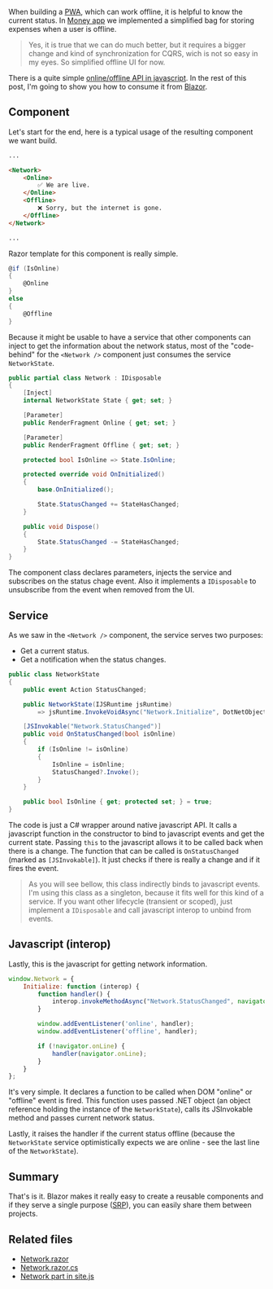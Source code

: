 When building a [PWA](https://developer.mozilla.org/en-US/docs/Web/Progressive_web_apps), which can work offline, it is helpful to know the current status. In [Money app](https://money.neptuo.com) we implemented a simplified bag for storing expenses when a user is offline. 

> Yes, it is true that we can do much better, but it requires a bigger change and kind of synchronization for CQRS, wich is not so easy in my eyes. So simplified offline UI for now.

There is a quite simple [online/offline API in javascript](https://developer.mozilla.org/en-US/docs/Web/API/NavigatorOnLine/Online_and_offline_events). In the rest of this post, I'm going to show you how to consume it from [Blazor](https://github.com/aspnet/Blazor).

## Component
Let's start for the end, here is a typical usage of the resulting component we want build.

```html
...

<Network>
    <Online>
        ✅ We are live.
    </Online>
    <Offline>
        ❌ Sorry, but the internet is gone.
    </Offline>
</Network>

...
```

Razor template for this component is really simple.

```C#
@if (IsOnline)
{
    @Online
}
else 
{
    @Offline
}
```

Because it might be usable to have a service that other components can inject to get the information about the network status, most of the "code-behind" for the `<Network />` component just consumes the service `NetworkState`.

```C#
public partial class Network : IDisposable
{
    [Inject]
    internal NetworkState State { get; set; }

    [Parameter]
    public RenderFragment Online { get; set; }

    [Parameter]
    public RenderFragment Offline { get; set; }

    protected bool IsOnline => State.IsOnline;

    protected override void OnInitialized()
    {
        base.OnInitialized();

        State.StatusChanged += StateHasChanged;
    }

    public void Dispose()
    {
        State.StatusChanged -= StateHasChanged;
    }
}
```

The component class declares parameters, injects the service and subscribes on the status chage event. Also it implements a `IDisposable` to unsubscribe from the event when removed from the UI.

## Service

As we saw in the `<Network />` component, the service serves two purposes:
- Get a current status.
- Get a notification when the status changes.

```C#
public class NetworkState
{
    public event Action StatusChanged;

    public NetworkState(IJSRuntime jsRuntime)
        => jsRuntime.InvokeVoidAsync("Network.Initialize", DotNetObjectReference.Create(this));

    [JSInvokable("Network.StatusChanged")]
    public void OnStatusChanged(bool isOnline)
    {
        if (IsOnline != isOnline)
        {
            IsOnline = isOnline;
            StatusChanged?.Invoke();
        }
    }

    public bool IsOnline { get; protected set; } = true;
}
```

The code is just a C# wrapper around native javascript API. It calls a javascript function in the constructor to bind to javascript events and get the current state. Passing `this` to the javascript allows it to be called back when there is a change. The function that can be called is `OnStatusChanged` (marked as `[JSInvokable]`). It just checks if there is really a change and if it fires the event.

> As you will see bellow, this class indirectly binds to javascript events. I'm using this class as a singleton, because it fits well for this kind of a service. If you want other lifecycle (transient or scoped), just implement a `IDisposable` and call javascript interop to unbind from events.

## Javascript (interop)

Lastly, this is the javascript for getting network information.

```javascript
window.Network = {
    Initialize: function (interop) {
        function handler() {
            interop.invokeMethodAsync("Network.StatusChanged", navigator.onLine);
        }

        window.addEventListener('online', handler);
        window.addEventListener('offline', handler);

        if (!navigator.onLine) {
            handler(navigator.onLine);
        }
    }
};
```

It's very simple. It declares a function to be called when DOM "online" or "offline" event is fired. This function uses passed .NET object (an object reference holding the instance of the `NetworkState`), calls its JSInvokable method and passes current network status.

Lastly, it raises the handler if the current status offline (because the `NetworkState` service optimistically expects we are online - see the last line of the `NetworkState`).

## Summary
That's is it. Blazor makes it really easy to create a reusable components and if they serve a single purpose ([SRP](https://en.wikipedia.org/wiki/Single_responsibility_principle)), you can easily share them between projects.

## Related files
- [Network.razor](https://github.com/maraf/Money/blob/e35ed6debbfde50c8aebaa504a2f24a0cebc55c7/src/Money.UI.Blazor/Components/Network.razor)
- [Network.razor.cs](https://github.com/maraf/Money/blob/e35ed6debbfde50c8aebaa504a2f24a0cebc55c7/src/Money.UI.Blazor/Components/Network.razor.cs)
- [Network part in site.js](https://github.com/maraf/Money/blob/e35ed6debbfde50c8aebaa504a2f24a0cebc55c7/src/Money.UI.Blazor/wwwroot/js/site.js#L20-L33)